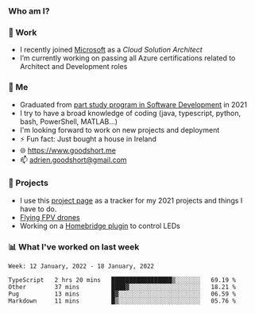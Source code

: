 ### Who am I?

<!--
**goodshort/goodshort** is a ✨ _special_ ✨ repository because its `README.md` (this file) appears on your GitHub profile.
-->
### 💼 Work
- I recently joined [Microsoft](https://www.microsoft.com/) as a _Cloud Solution Architect_
- I’m currently working on passing all Azure certifications related to Architect and Development roles

### 🌱 Me
- Graduated from [part study program in Software Development](https://www.goodshort.me/who-am-i/studies#higher-diploma-in-software-development) in 2021
- I try to have a broad knowledge of coding (java, typescript, python, bash, PowerShell, MATLAB...)
- I'm looking forward to work on new projects and deployment
- ⚡ Fun fact: Just bought a house in Ireland
- 🌐 https://www.goodshort.me
- 📫 adrien.goodshort@gmail.com

### 🚧 Projects

- I use this [project page](https://github.com/users/goodshort/projects/2) as a tracker for my 2021 projects and things I have to do.
- [Flying FPV drones](https://www.youtube.com/watch?v=PdOF5c4RF18&list=PLhU-As_kQhM6L6iwidza6sSdfxEybA7VZ)
- Working on a [Homebridge plugin](https://github.com/goodshort/homebridge-wled-preset) to control LEDs

### 📊 What I've worked on last week

<!--START_SECTION:waka-->
```text
Week: 12 January, 2022 - 18 January, 2022

TypeScript   2 hrs 20 mins   █████████████████▒░░░░░░░   69.19 % 
Other        37 mins         ████▓░░░░░░░░░░░░░░░░░░░░   18.21 % 
Pug          13 mins         █▓░░░░░░░░░░░░░░░░░░░░░░░   06.59 % 
Markdown     11 mins         █▒░░░░░░░░░░░░░░░░░░░░░░░   05.76 % 
```
<!--END_SECTION:waka-->
